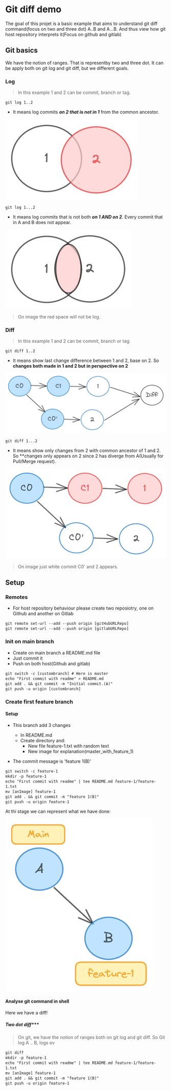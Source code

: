 # Git diff demo

The goal of this projet is a basic example that aims to understand git diff command(focus on two and three dot) A..B and A...B. And thus view how git host repository interprets it(Focus on github and gitlab)


## Git basics

We have the notion of ranges. That is representby two and three dot. It can be apply both on git log and git diff, but we different goals.

### Log

> In this example 1 and 2 can be commit, branch or tag.

```shell
git log 1..2
```

* It means log commits ***on 2 that is not in 1*** from the common ancestor.

![logTwoDot](./1..2.png)


```shell
git log 1...2
```

* It means log commits that is not both ***on 1 AND on 2***. Every commit that in A and B does not appear.

![threeTwoDot](./1...2.png)


> On image the red space will not be log.


### Diff

> In this example 1 and 2 can be commit, branch or tag.

```shell
git diff 1..2
```
* It means show last change difference between 1 and 2, base on 2. So **changes both made in 1 and 2 but in perspective on 2**

![diffTwoDot](./diff(1..2).png)

```shell
git diff 1...2
```

* It means show only changes from 2 with common ancestor of 1 and 2. So **changes only appears on 2 since 2 has diverge from A(Usually for Pull/Merge request).

![diffThreeDot](./diff(1...2).png)


> On image just white commit C0' and 2 appears. 


## Setup 

### Remotes

* For host repository behaviour please create two reposiotry, one on Github and another on Gitlab

```shell
git remote set-url --add --push origin [gitHubURLRepo]
git remote set-url --add --push origin [gitlabURLRepo]
```

### Init on main branch

* Create on main branch a README.md file
* Just commit it 
* Push on both host(Github and gitlab)

```shell
git switch -c [custombranch] # Here is master
echo "First commit with readme" > README.md
git add . && git commit -m "Initial commit.(A)"
git push -u origin [custombranch] 
```

### Create first feature branch

#### Setup 

* This branch add 3 changes
    * In README.md
    * Create directory and:
        * New file feature-1.txt with random text
        * New image for explanation(master_with_feature_1)

* The commit message is 'feature 1(B)'

```shell
git switch -c feature-1 
mkdir -p feature-1
echo "First commit with readme" | tee README.md feature-1/feature-1.txt
mv [anImage] feature-1
git add . && git commit -m "feature 1(B)"
git push -u origin feature-1 
```

At thi stage we can represent what we have done:

![master_feat_1](./feature-1/master_with_feature_1.png)

#### Analyse git command in shell

Here we have a diff!

##### Two dot diff***

> On git, we have the notion of ranges both on git log and git diff. So Git log A .. B, logs ev

```shell
git diff 
mkdir -p feature-1
echo "First commit with readme" | tee README.md feature-1/feature-1.txt
mv [anImage] feature-1
git add . && git commit -m "feature 1(B)"
git push -u origin feature-1 
```
